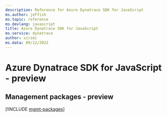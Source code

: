 ```yaml
---
description: Reference for Azure Dynatrace SDK for JavaScript
ms.author: jeffish
ms.topic: reference
ms.devlang: javascript
title: Azure Dynatrace SDK for JavaScript
ms.service: dynatrace
author: xirzec
ms.data: 09/12/2022
---
```

# Azure Dynatrace SDK for JavaScript - preview

## Management packages - preview
[!INCLUDE [mgmt-packages](dynatrace-mgmt-index.md)]